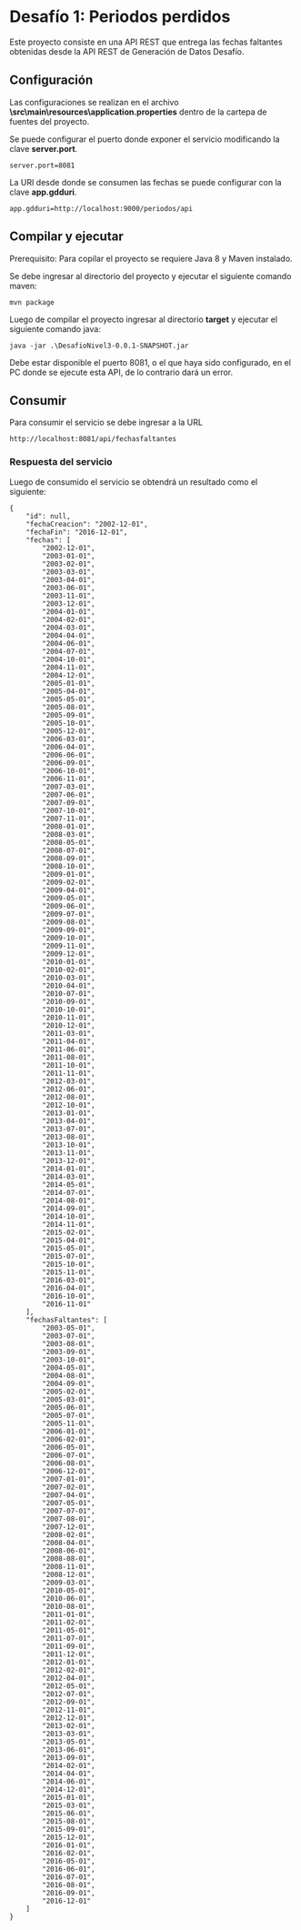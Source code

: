 # Desafío 1: Periodos perdidos

Este proyecto consiste en una API REST que entrega las fechas faltantes obtenidas desde la API REST de Generación de Datos Desafío.


## Configuración

Las configuraciones se realizan en el archivo **\src\main\resources\application.properties** dentro de la cartepa de fuentes del proyecto. 

Se puede configurar el puerto donde exponer el servicio modificando la clave **server.port**.

```
server.port=8081
```

La URI desde donde se consumen las fechas se puede configurar con la clave **app.gdduri**.

```
app.gdduri=http://localhost:9000/periodos/api
```

## Compilar y ejecutar


Prerequisito: Para copilar el proyecto se requiere Java 8 y Maven instalado.
 
Se debe ingresar al directorio del proyecto y ejecutar el siguiente comando maven:


```
mvn package
```

Luego de compilar el proyecto ingresar al directorio **target** y ejecutar el siguiente comando java:

```
java -jar .\DesafioNivel3-0.0.1-SNAPSHOT.jar
```

Debe estar disponible el puerto 8081, o el que haya sido configurado, en el PC donde se ejecute esta API, de lo contrario dará un error.

## Consumir

Para consumir el servicio se debe ingresar a la URL 

```
http://localhost:8081/api/fechasfaltantes
```

### Respuesta del servicio

Luego de consumido el servicio se obtendrá un resultado como el siguiente:

```
{
    "id": null,
    "fechaCreacion": "2002-12-01",
    "fechaFin": "2016-12-01",
    "fechas": [
        "2002-12-01",
        "2003-01-01",
        "2003-02-01",
        "2003-03-01",
        "2003-04-01",
        "2003-06-01",
        "2003-11-01",
        "2003-12-01",
        "2004-01-01",
        "2004-02-01",
        "2004-03-01",
        "2004-04-01",
        "2004-06-01",
        "2004-07-01",
        "2004-10-01",
        "2004-11-01",
        "2004-12-01",
        "2005-01-01",
        "2005-04-01",
        "2005-05-01",
        "2005-08-01",
        "2005-09-01",
        "2005-10-01",
        "2005-12-01",
        "2006-03-01",
        "2006-04-01",
        "2006-06-01",
        "2006-09-01",
        "2006-10-01",
        "2006-11-01",
        "2007-03-01",
        "2007-06-01",
        "2007-09-01",
        "2007-10-01",
        "2007-11-01",
        "2008-01-01",
        "2008-03-01",
        "2008-05-01",
        "2008-07-01",
        "2008-09-01",
        "2008-10-01",
        "2009-01-01",
        "2009-02-01",
        "2009-04-01",
        "2009-05-01",
        "2009-06-01",
        "2009-07-01",
        "2009-08-01",
        "2009-09-01",
        "2009-10-01",
        "2009-11-01",
        "2009-12-01",
        "2010-01-01",
        "2010-02-01",
        "2010-03-01",
        "2010-04-01",
        "2010-07-01",
        "2010-09-01",
        "2010-10-01",
        "2010-11-01",
        "2010-12-01",
        "2011-03-01",
        "2011-04-01",
        "2011-06-01",
        "2011-08-01",
        "2011-10-01",
        "2011-11-01",
        "2012-03-01",
        "2012-06-01",
        "2012-08-01",
        "2012-10-01",
        "2013-01-01",
        "2013-04-01",
        "2013-07-01",
        "2013-08-01",
        "2013-10-01",
        "2013-11-01",
        "2013-12-01",
        "2014-01-01",
        "2014-03-01",
        "2014-05-01",
        "2014-07-01",
        "2014-08-01",
        "2014-09-01",
        "2014-10-01",
        "2014-11-01",
        "2015-02-01",
        "2015-04-01",
        "2015-05-01",
        "2015-07-01",
        "2015-10-01",
        "2015-11-01",
        "2016-03-01",
        "2016-04-01",
        "2016-10-01",
        "2016-11-01"
    ],
    "fechasFaltantes": [
        "2003-05-01",
        "2003-07-01",
        "2003-08-01",
        "2003-09-01",
        "2003-10-01",
        "2004-05-01",
        "2004-08-01",
        "2004-09-01",
        "2005-02-01",
        "2005-03-01",
        "2005-06-01",
        "2005-07-01",
        "2005-11-01",
        "2006-01-01",
        "2006-02-01",
        "2006-05-01",
        "2006-07-01",
        "2006-08-01",
        "2006-12-01",
        "2007-01-01",
        "2007-02-01",
        "2007-04-01",
        "2007-05-01",
        "2007-07-01",
        "2007-08-01",
        "2007-12-01",
        "2008-02-01",
        "2008-04-01",
        "2008-06-01",
        "2008-08-01",
        "2008-11-01",
        "2008-12-01",
        "2009-03-01",
        "2010-05-01",
        "2010-06-01",
        "2010-08-01",
        "2011-01-01",
        "2011-02-01",
        "2011-05-01",
        "2011-07-01",
        "2011-09-01",
        "2011-12-01",
        "2012-01-01",
        "2012-02-01",
        "2012-04-01",
        "2012-05-01",
        "2012-07-01",
        "2012-09-01",
        "2012-11-01",
        "2012-12-01",
        "2013-02-01",
        "2013-03-01",
        "2013-05-01",
        "2013-06-01",
        "2013-09-01",
        "2014-02-01",
        "2014-04-01",
        "2014-06-01",
        "2014-12-01",
        "2015-01-01",
        "2015-03-01",
        "2015-06-01",
        "2015-08-01",
        "2015-09-01",
        "2015-12-01",
        "2016-01-01",
        "2016-02-01",
        "2016-05-01",
        "2016-06-01",
        "2016-07-01",
        "2016-08-01",
        "2016-09-01",
        "2016-12-01"
    ]
}
```